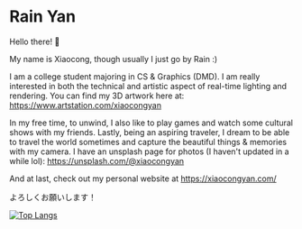 # Rain Yan

Hello there! :wave:

My name is Xiaocong, though usually I just go by Rain :)

I am a college student majoring in CS & Graphics (DMD). I am really interested in both the technical and artistic aspect of real-time lighting and rendering. You can find my 3D artwork here at: https://www.artstation.com/xiaocongyan

In my free time, to unwind, I also like to play games and watch some cultural shows with my friends. Lastly, being an aspiring traveler, I dream to be able to travel the world sometimes and capture the beautiful things & memories with my camera. I have an unsplash page for photos (I haven't updated in a while lol): https://unsplash.com/@xiaocongyan

And at last, check out my personal website at https://xiaocongyan.com/

よろしくお願いします！

[![Top Langs](https://github-readme-stats.vercel.app/api/top-langs/?username=xcupsilon&langs_count=6&theme=swift&layout=compact)](https://github.com/anuraghazra/github-readme-stats)
